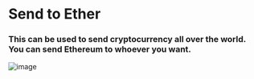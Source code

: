 # Send to Ether

### This can be used to send cryptocurrency all over the world. You can send Ethereum to whoever you want.

![image](https://user-images.githubusercontent.com/81668653/194088460-ed0877ed-84aa-4b5f-9813-bb5588572918.png)

